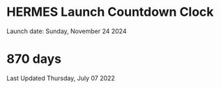 # HERMES Launch Countdown Clock

Launch date: Sunday, November 24 2024
# 870 days

Last Updated Thursday, July 07 2022